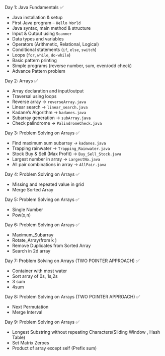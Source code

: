 Day 1: Java Fundamentals ✅

- Java installation & setup  
- First Java program – `Hello World`  
- Java syntax, main method & structure  
- Input & Output using `Scanner`  
- Data types and variables  
- Operators (Arithmetic, Relational, Logical)  
- Conditional statements (`if`, `else`, `switch`)  
- Loops (`for`, `while`, `do-while`)  
- Basic pattern printing  
- Simple programs (reverse number, sum, even/odd check)
- Advance Pattern problem

Day 2: Arrays ✅

- Array declaration and input/output  
- Traversal using loops  
- Reverse array → `reverseArray.java`  
- Linear search → `linear_search.java`  
- Kadane’s Algorithm → `kadanes.java`  
- Subarray generation → `subArray.java`  
- Check palindrome → `PalindromeCheck.java`

Day 3: Problem Solving on Arrays ✅

- Find maximum sum subarray → `kadanes.java`  
- Trapping rainwater → `Trapping_Rainwater.java`  
- Stock Buy & Sell (Max Profit) → `Buy_Sell_Stock.java`  
- Largest number in array → `LargestNo.java`  
- All pair combinations in array → `AllPair.java`

Day 4: Problem Solving on Arrays ✅

- Missing and repeated value in grid
- Merge Sorted Array

Day 5: Problem Solving on Arrays ✅
- Single Number
- Pow(x,n)

Day 6: Problem Solving on Arrays ✅
- Maximum_Subarray
- Rotate_Array(from k )
- Remove Duplicates from Sorted Array
- Search in 2d array

Day 7: Problem Solving on Arrays (TWO POINTER APPROACH) ✅
- Container with most water
- Sort array of 0s, 1s,2s
- 3 sum
- 4sum

Day 8: Problem Solving on Arrays (TWO POINTER APPROACH) ✅
- Next Permutation
- Merge Interval

Day 9: Problem Solving on Arrays ✅
- Longest Substring without repeating Characters(Sliding Window , Hash Table)
- Set Matrix Zeroes
- Product of array except self (Prefix sum)
